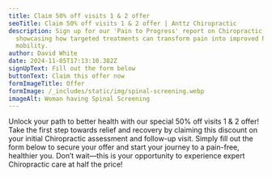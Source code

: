 ```yaml
---
title: Claim 50% off visits 1 & 2 offer
seoTitle: Claim 50% off visits 1 & 2 offer | Anttz Chiropractic
description: Sign up for our 'Pain to Progress' report on Chiropractic care,
  showcasing how targeted treatments can transform pain into improved health and
  mobility.
author: David White
date: 2024-11-05T17:13:10.382Z
signUpText: Fill out the form below
buttonText: Claim this offer now
formImageTitle: Offer
formImage: /_includes/static/img/spinal-screening.webp
imageAlt: Woman having Spinal Screening
---
```

Unlock your path to better health with our special 50% off visits 1 & 2 offer! Take the first step towards relief and recovery by claiming this discount on your initial Chiropractic assessment and follow-up visit. Simply fill out the form below to secure your offer and start your journey to a pain-free, healthier you. Don’t wait—this is your opportunity to experience expert Chiropractic care at half the price!
